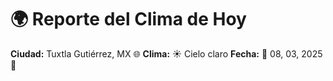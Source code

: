 # 🌍 Reporte del Clima de Hoy

**Ciudad:** Tuxtla Gutiérrez, MX 🌐
**Clima:** ☀️ Cielo claro
**Fecha:** 📅 08, 03, 2025 🚀
